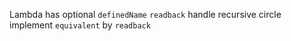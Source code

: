 Lambda has optional `definedName`
`readback` handle recursive circle
implement `equivalent` by `readback`
